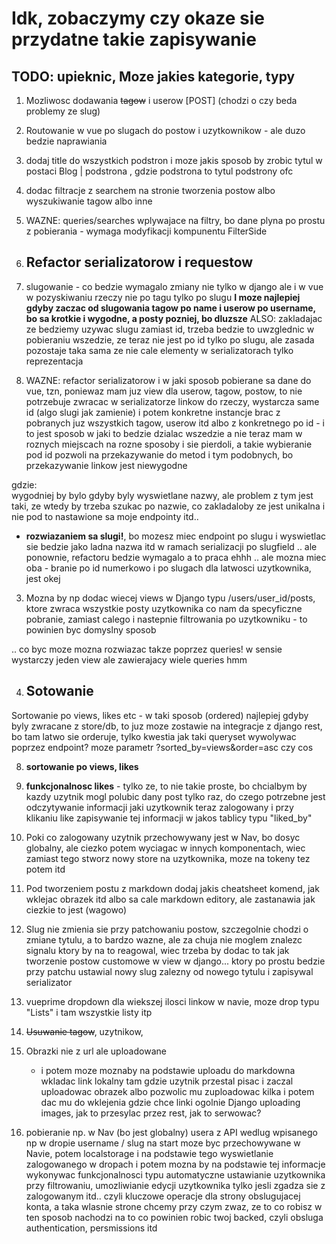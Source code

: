 # Idk, zobaczymy czy okaze sie przydatne takie zapisywanie
## TODO: upieknic, Moze jakies kategorie, typy

1. Mozliwosc dodawania ~~tagow~~ i userow [POST] (chodzi o czy beda problemy ze slug)
4. Routowanie w vue po slugach do postow i uzytkownikow - ale duzo bedzie naprawiania
6. dodaj title do wszystkich podstron
    i moze jakis sposob by zrobic tytul w postaci Blog | podstrona , gdzie podstrona to tytul podstrony ofc

2. dodac filtracje z searchem na stronie tworzenia postow albo wyszukiwanie tagow albo inne

2. WAZNE: queries/searches wplywajace na filtry, bo dane plyna po prostu z pobierania - wymaga modyfikacji kompunentu FilterSide 


5. ## Refactor serializatorow i requestow

1. slugowanie - co bedzie wymagalo zmiany nie tylko w django ale i w vue w pozyskiwaniu rzeczy nie po tagu tylko po slugu
**I moze najlepiej gdyby zaczac od slugowania tagow po name i userow po username, bo sa krotkie i wygodne, a posty pozniej, bo dluzsze**
ALSO: zakladajac ze bedziemy uzywac slugu zamiast id, trzeba bedzie to uwzglednic w pobieraniu wszedzie, ze teraz nie jest po id tylko po slugu, ale zasada pozostaje taka sama ze nie cale elementy w serializatorach tylko reprezentacja

2. WAZNE: refactor serializatorow i w jaki sposob pobierane sa dane do vue, tzn, poniewaz mam juz view dla userow, tagow, postow, to nie potrzebuje zwracac w serializatorze linkow do rzeczy, wystarcza same id (algo slugi jak zamienie) i potem konkretne instancje brac z pobranych juz wszystkich tagow, userow itd albo z konkretnego po id - i to jest sposob w jaki to bedzie dzialac wszedzie a nie teraz mam w roznych miejscach na rozne sposoby i sie pierdoli, a takie wybieranie pod id pozwoli na przekazywanie do metod i tym podobnych, bo przekazywanie linkow jest niewygodne

gdzie:  
wygodniej by bylo gdyby byly wyswietlane nazwy, ale problem z tym jest taki, ze wtedy by trzeba szukac po nazwie, co zakladaloby ze jest unikalna i nie pod to nastawione sa moje endpointy itd.. 

- **rozwiazaniem sa slugi!**, bo mozesz miec endpoint po slugu i wyswietlac sie bedzie jako ladna nazwa itd w ramach serializacji po slugfield
.. ale ponownie, refactoru bedzie wymagalo a to praca ehhh
.. ale mozna miec oba - branie po id numerkowo i po slugach dla latwosci uzytkownika, jest okej


3. Mozna by np dodac wiecej views w Django typu
/users/user_id/posts, ktore zwraca wszystkie posty uzytkownika
co nam da specyficzne pobranie, zamiast calego i nastepnie filtrowania po uzytkowniku - to powinien byc domyslny sposob

.. co byc moze mozna rozwiazac takze poprzez queries! w sensie wystarczy jeden view ale zawierajacy wiele queries
hmm


4. ## Sotowanie
 Sortowanie po views, likes etc - w taki sposob (ordered) najlepiej gdyby byly zwracane z store/db, to juz moze zostawie na integracje z django rest, bo tam latwo sie orderuje, tylko kwestia jak taki queryset wywolywac poprzez endpoint? moze parametr ?sorted_by=views&order=asc czy cos

8.  **sortowanie po views, likes**

8.  **funkcjonalnosc likes** - tylko ze, to nie takie proste, bo chcialbym by kazdy uzytnik mogl polubic dany post tylko raz, do czego potrzebne jest odczytywanie informacji jaki uzytkownik teraz zalogowany i przy klikaniu like zapisywanie tej informacji w jakos tablicy typu "liked_by"

1. Poki co zalogowany uzytnik przechowywany jest w Nav, bo dosyc globalny, ale ciezko potem wyciagac w innych komponentach, wiec zamiast tego stworz nowy store na uzytkownika, moze na tokeny tez potem itd

14. Pod tworzeniem postu z markdown dodaj jakis cheatsheet komend, jak wklejac obrazek itd
albo sa cale markdown editory, ale zastanawia jak ciezkie to jest (wagowo)

16. Slug nie zmienia sie przy patchowaniu postow, szczegolnie chodzi o zmiane tytulu, a to bardzo wazne, ale za chuja nie moglem znalezc signalu ktory by na to reagowal, wiec trzeba by dodac to tak jak tworzenie postow customowe w view w django... ktory po prostu bedzie przy patchu ustawial nowy slug zalezny od nowego tytulu i zapisywal serializator

10.  vueprime dropdown dla wiekszej ilosci linkow w navie, moze drop typu "Lists" i tam wszystkie listy itp

5.  ~~Usuwanie tagow~~, uzytnikow,

2. Obrazki nie z url ale uploadowane
    - i potem moze moznaby na podstawie uploadu do markdowna wkladac link lokalny tam gdzie uzytnik przestal pisac i zaczal uploadowac obrazek
    albo pozwolic mu zuploadowac kilka i potem dac mu do wklejenia gdzie chce linki
    ogolnie Django uploading images, jak to przesylac przez rest, jak to serwowac?

3. pobieranie np. w Nav (bo jest globalny) usera z API wedlug wpisanego
np w dropie username / slug
na start moze byc przechowywane w Navie, potem localstorage
i na podstawie tego wyswietlanie zalogowanego w dropach
i potem mozna by na podstawie tej informacje wykonywac funkcjonalnosci typu
automatyczne ustawianie uzytkownika przy filtrowaniu,
umozliwianie edycji uzytkownika tylko jesli zgadza sie z zalogowanym itd..
czyli kluczowe operacje dla strony obslugujacej konta, a taka wlasnie strone chcemy
przy czym zwaz, ze to co robisz w ten sposob nachodzi na to co powinien robic
twoj backed, czyli obsluga authentication, persmissions itd